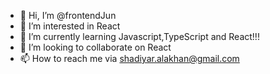 - 👋 Hi, I’m @frontendJun
- 👀 I’m interested in React
- 🌱 I’m currently learning Javascript,TypeScript and React!!!
- 💞️ I’m looking to collaborate on React
- 📫 How to reach me via  shadiyar.alakhan@gmail.com

<!---
frontendJun/frontendJun is a ✨ special ✨ repository because its `README.md` (this file) appears on your GitHub profile.
You can click the Preview link to take a look at your changes.
--->
